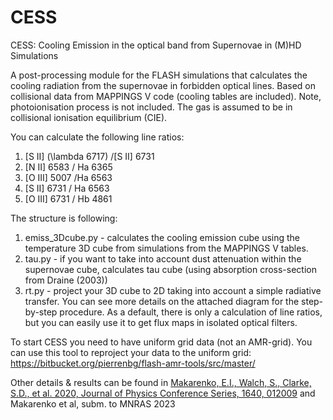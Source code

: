 # CESS
CESS: Cooling Emission in the optical band from Supernovae in (M)HD Simulations

A post-processing module for the FLASH simulations that calculates the cooling radiation from the supernovae in forbidden optical lines.
Based on collisional data from MAPPINGS V code (cooling tables are included). Note, photoionisation process is not included. The gas is assumed to be in collisional ionisation equilibrium (CIE).

You can calculate the following line ratios:
1. [S II] (\lambda 6717) /[S II] 6731
2. [N II] 6583 / Ha 6365
3. [O III] 5007 /Ha 6563
4. [S II] 6731 / Ha 6563
5. [O III] 6731 / Hb 4861

The structure is following:
1. emiss_3Dcube.py - calculates the cooling emission cube using the temperature 3D cube from simulations from the MAPPINGS V tables.
2. tau.py - if you want to take into account dust attenuation within the supernovae cube, calculates tau cube (using absorption cross-section from Draine (2003))
3. rt.py - project your 3D cube to 2D taking into account a simple radiative transfer.
You can see more details on the attached diagram for the step-by-step procedure.
As a default, there is only a calculation of line ratios, but you can easily use it to get flux maps in isolated optical filters.

To start CESS you need to have uniform grid data (not an AMR-grid). You can use this tool to reproject your data to the uniform grid: 
https://bitbucket.org/pierrenbg/flash-amr-tools/src/master/

Other details & results can be found in  [Makarenko, E.I., Walch, S., Clarke, S.D., et al. 2020, Journal of Physics Conference Series, 1640, 012009](https://iopscience.iop.org/article/10.1088/1742-6596/1640/1/012009) and Makarenko et al, subm. to MNRAS 2023
